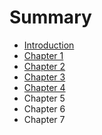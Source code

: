 # Summary

* [Introduction](README.md)
* [Chapter 1](chapter-1.md)
* [Chapter 2](chapter-2.md)
* [Chapter 3](chapter-3.md)
* [Chapter 4](chapter-4.md)
* Chapter 5
* Chapter 6
* Chapter 7

